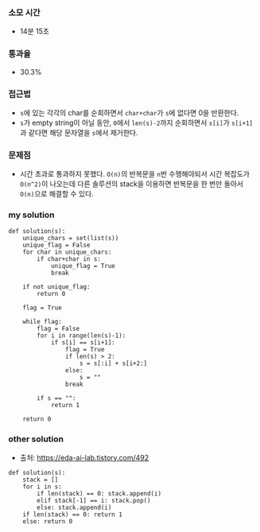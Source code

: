 ### 소모 시간
- 14분 15초

### 통과율
- 30.3%

### 접근법
- `s`에 있는 각각의 char를 순회하면서 `char+char`가 `s`에 없다면 0을 반환한다.
- `s`가 empty string이 아닐 동안, `0`에서 `len(s)-2`까지 순회하면서 `s[i]`가 `s[i+1]`과 같다면 해당 문자열을 `s`에서 제거한다.

### 문제점
- 시간 초과로 통과하지 못했다. `O(n)`의 반복문을 `n`번 수행해야되서 시간 복잡도가 `O(n^2)`이 나오는데 다른 솔루션의 stack을 이용하면 반복문을 한 번만 돌아서 `O(n)`으로 해결할 수 있다.

### my solution
```
def solution(s):
    unique_chars = set(list(s))
    unique_flag = False
    for char in unique_chars:
        if char+char in s:
            unique_flag = True
            break
    
    if not unique_flag:
        return 0
    
    flag = True
    
    while flag:
        flag = False
        for i in range(len(s)-1):
            if s[i] == s[i+1]:
                flag = True
                if len(s) > 2:
                    s = s[:i] + s[i+2:] 
                else:
                    s = ""
                break
        
        if s == "":
            return 1
        
    return 0
```

### other solution
- 출처: https://eda-ai-lab.tistory.com/492
```
def solution(s): 
    stack = []
    for i in s:
        if len(stack) == 0: stack.append(i)
        elif stack[-1] == i: stack.pop()
        else: stack.append(i)
    if len(stack) == 0: return 1
    else: return 0
```